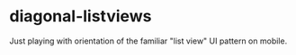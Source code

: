 diagonal-listviews
==================

Just playing with orientation of the familiar "list view" UI pattern on mobile.

